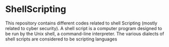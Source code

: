 # ShellScripting
This repository contains different codes related to shell Scripting (mostly related to cyber security). A shell script is a computer program designed to be run by the Unix shell, a command-line interpreter. The various dialects of shell scripts are considered to be scripting languages
